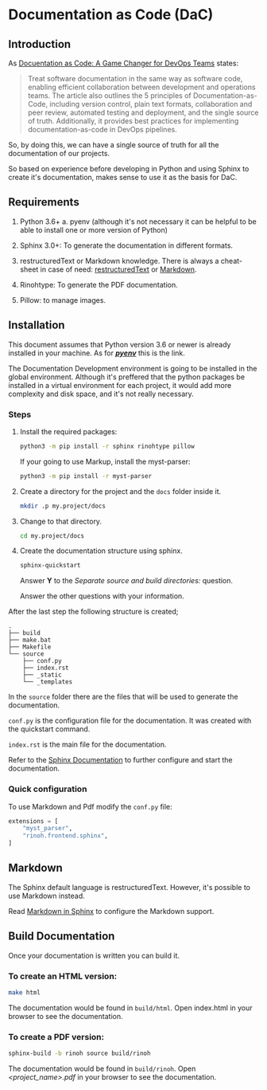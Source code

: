 # Documentation as Code (DaC)

## Introduction

As [Docuentation as Code: A Game Changer for DevOps Teams](https://devops.com/documentation-as-code-a-game-changer-for-devops-teams/) states: 

> Treat software documentation in the same way as software code, enabling efficient collaboration between development and operations teams. The article also outlines the 5 principles of Documentation-as-Code, including version control, plain text formats, collaboration and peer review, automated testing and deployment, and the single source of truth. Additionally, it provides best practices for implementing documentation-as-code in DevOps pipelines.

So, by doing this, we can have a single source of truth for all the documentation of our projects.

So based on experience before developing in Python and using Sphinx to create it's documentation, makes sense to use it as the basis for DaC.


## Requirements

1. Python 3.6+
    a. pyenv (although it's not necessary it can be helpful to be able to install one or more version of Python)

2. Sphinx 3.0+: To generate the documentation in different formats.

3. restructuredText or Markdown knowledge. There is always a cheat-sheet in case of need: [restructuredText](https://docutils.sourceforge.io/docs/user/rst/cheatsheet.txt) or [Markdown](https://www.markdownguide.org/cheat-sheet/).

4. Rinohtype: To generate the PDF documentation.

5. Pillow: to manage images.


## Installation

This document assumes that Python version 3.6 or newer is already installed in your machine. As for [***pyenv***](https://github.com/pyenv/pyenv) this is the link.

The Documentation Development environment is going to be installed in the global environment. Although it's preffered that the python packages be installed in a virtual environment for each project, it would add more complexity and disk space, and it's not really necessary.

### Steps

1. Install the required packages:
    
    ```bash
    python3 -m pip install -r sphinx rinohtype pillow
    ```

    If your going to use Markup, install the myst-parser:

    ```bash
    python3 -m pip install -r myst-parser
    ```

2. Create a directory for the project and the `docs` folder inside it.
    
    ```bash
    mkdir .p my.project/docs
    ```

3. Change to that directory.

    ```bash
    cd my.project/docs
    ```

4. Create the documentation structure using sphinx.
    ```bash
    sphinx-quickstart
    ```

    Answer **Y** to the *Separate source and build directories:* question.

    Answer the other questions with your information.


After the last step the following structure is created;

    .
    ├── build
    ├── make.bat
    ├── Makefile
    └── source
        ├── conf.py
        ├── index.rst
        ├── _static
        └── _templates


In the `source` folder there are the files that will be used to generate the documentation.

`conf.py` is the configuration file for the documentation. It was created with the quickstart command.

`index.rst` is the main file for the documentation.

Refer to the [Sphinx Documentation](https://www.sphinx-doc.org/en/master/index.html) to further configure and start the documentation.


### Quick configuration

To use Markdown and Pdf modify the `conf.py` file:

```python
extensions = [
    "myst_parser",
    "rinoh.frontend.sphinx",
]
```


## Markdown

The Sphinx default language is restructuredText. However, it's possible to use Markdown instead.

Read [Markdown in Sphinx](https://www.sphinx-doc.org/en/master/usage/markdown.html) to configure the Markdown support.


## Build Documentation

Once your documentation is written you can build it.

### To create an HTML version:

```bash
make html
```

The documentation would be found in `build/html`. Open index.html in your browser to see the documentation.

### To create a PDF version:

```bash
sphinx-build -b rinoh source build/rinoh
```

The documentation would be found in `build/rinoh`. Open *<project_name>.pdf* in your browser to see the documentation.

